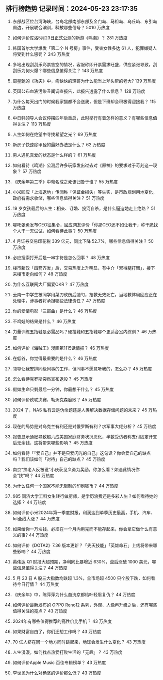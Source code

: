 
## 排行榜趋势 记录时间：2024-05-23 23:17:35
  
  1. 东部战区位台湾海峡，台岛北部南部东部及金门岛、马祖岛、乌丘屿、东引岛周边，开展联合演训，释放哪些信号？ 5010 万热度
    
  2. 如何评价库洛5月23日正式公测的新游《鸣潮》？ 281 万热度
    
  3. 韩国首尔大学爆发「第二个 N 号房」事件，受害女性多达 61 人，犯罪嫌疑人将受到什么惩罚？ 243 万热度
    
  4. 多地出现刮刮乐彩票售空的情况，客服称即开票需求旺盛，供应紧张导致，刮刮乐为何火爆？哪些信息值得关注？ 143 万热度
    
  5. 周星驰的《功夫》中，病怏怏的琛哥为什么能当上斧头帮的老大? 139 万热度
    
  6. 英国公布血液污染丑闻调查报告，此报告透露了什么信息？ 128 万热度
    
  7. 为什么每天出门的时候我家猫都不会送我，但是下班却会积极得迎接我？ 115 万热度
    
  8. 中日韩领导人会议停摆四年后重启，此时举行有着怎样的意义？有哪些信息值得关注？ 113 万热度
    
  9. 人生如何在绝望中寻找希望之光？ 69 万热度
    
  10. 新房子快速除甲醛的最好办法是什么？ 62 万热度
    
  11. 男人遇见真爱的状态是什么样的？ 61 万热度
    
  12. 如何看待《鸣潮》公测后许多玩家发出过去对《原神》的要求过于苛刻这一现象？ 57 万热度
    
  13. 《庆余年第二季》中赖名成之死该归咎于谁？ 55 万热度
    
  14. 小米回应「上海退地」传闻称「保证金损失」等失实，是市政规划用地变化，政府有需求收储，哪些信息值得关注？ 51 万热度
    
  15. 19 岁女孩最后的人生：相亲、订婚、投河自杀，是什么逼迫她走上绝路？ 51 万热度
    
  16. 哪吒张勇发布CEO征集令，回应网友评价「你那CEO还不如让我干」称干脆找个人干一天试试，如何看待此事？ 50 万热度
    
  17. 4 月证券交易印花税 339 亿元，同比下降 52.7%，哪些信息值得关注？ 50 万热度
    
  18. 必应搜索打开后是一串字符是怎么回事？ 48 万热度
    
  19. 楼市新政「四箭齐发」后，交易热度上升明显，有中介「累得腿打飘」，接下来楼市走向如何？ 48 万热度
    
  20. 为什么互联网大厂偏爱OKR？ 47 万热度
    
  21. 云南一中学生被同学用菜刀砍伤后脑勺，抢救无效死亡，当地教体局回应正在处理中，涉事者将承担哪些法律责任？ 47 万热度
    
  22. 你的爱情电影「三部曲」是什么？ 46 万热度
    
  23. 不鸡娃的结果是什么？ 46 万热度
    
  24. 力量训练五指鞋是必需品吗？硬拉鞋和五指鞋哪个更适合室内综训？ 46 万热度
    
  25. 如何评价《海贼王》漫画第1115话情报？ 46 万热度
    
  26. 在低谷，你觉得最重要的是什么？ 46 万热度
    
  27. 领导让我安排同级同事的工作，但同事不愿意听我的，怎么办？ 45 万热度
    
  28. 怎么看待克罗斯突然宣布退役？ 45 万热度
    
  29. 假如生命只剩最后一分钟，你最想干什么？ 45 万热度
    
  30. 如何评价欧联决赛，勒沃克森脆败？ 45 万热度
    
  31. 2024 了，NAS 私有云是伪命题还是人类解决数据存储问题的未来？ 45 万热度
    
  32. 现在的局势是对乌克兰有利还是对俄罗斯有利？求军事大佬分析？ 45 万热度
    
  33. 报告显示通胀导致超六成美国家庭财务状况恶化，半数受访者称支付固定开支后无余钱，这将带来哪些影响？ 45 万热度
    
  34. 如何看待「『爱自己』并不是只爱闪光的自己」这句话？你会爱自己的缺点吗？我们该如何「对待」自己的缺点？ 45 万热度
    
  35. 南京“扶老人反被讹”小伙获见义勇为奖励，你怎么看？如遇此情况你会“扶”吗？ 44 万热度
    
  36. 为什么任何一个国家不能无限制的印刷钱币？ 44 万热度
    
  37. 985 同济大学工科女生转行做厨师，是学历浪费还是多彩人生？如何看待她的选择？ 44 万热度
    
  38. 如何评价小米2024年第一季度财报，利润达到单季历史最高，手机、汽车、Iot全线大涨？ 44 万热度
    
  39. 如果给你一万块钱，必须在一个月内用完而不能存起来，你会拿它做什么有意义的事? 44 万热度
    
  40. 如何评价《DOTA2》7.36 版本更新？「先天技能」「英雄命石」上线将带来哪些影响？ 44 万热度
    
  41. 英伟达 Q1 财报大超预期，净利同比暴增近 630%，盘后涨破 1000 美元，哪些信息值得关注？ 44 万热度
    
  42. 5 月 23 日 A 股三大指数均跌超 1.3%，全市场超 4500 只个股下跌，如何看待今日行情？ 44 万热度
    
  43. 《庆余年》中，陈萍萍为什么血洗京都给叶轻眉复仇？ 44 万热度
    
  44. 如何评价最新发布的 OPPO Reno12 系列，外观、人像再升级之后，还有哪些值得关注的亮点？ 43 万热度
    
  45. 2024年有哪些值得推荐的高性价比手机？ 43 万热度
    
  46. 如果财富自由了，你们还想工作吗？ 43 万热度
    
  47. 70 亿人挤在同一个地方同时跳起来，地球会发生什么变化？ 43 万热度
    
  48. 人生漫漫，如何找点热爱打败生活的「无趣」？ 43 万热度
    
  49. 如何评价Apple Music 百佳专辑榜单？ 43 万热度
    
  50. 李世民为什么对杨坚的评价那么低？ 43 万热度
    